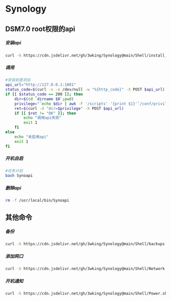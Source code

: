 # Synology
## DSM7.0 root权限的api
##### 安装api
```sh
curl -k https://cdn.jsdelivr.net/gh/3wking/Synology@main/Shell/install_api.sh | bash
```
##### 调用
```sh
#安装前里添加
api_url="http://127.0.0.1:1001"
status_code=$(curl -s -o /dev/null -w "%{http_code}" -X POST $api_url)
if [[ $status_code == 200 ]]; then
	dir=$(cd `dirname $0`;pwd)
	privilege="`echo $dir | awk -F '/scripts' '{print $1}'`/conf/privilege"
	ret=$(curl -d "dir=$privilege" -X POST $api_url)
	if [[ $ret != "OK" ]]; then
		echo "调用api失败"
		exit 1
	fi
else
	echo "未启用api"
	exit 1
fi
```
##### 开机自启
```sh
#任务计划
bash Synoapi
```
##### 删除api
```sh
rm -f /usr/local/bin/Synoapi
```
## 其他命令
##### 备份
```sh
curl -k https://cdn.jsdelivr.net/gh/3wking/Synology@main/Shell/backups.sh | bash
```
##### 添加网口
```sh
curl -k https://cdn.jsdelivr.net/gh/3wking/Synology@main/Shell/Network.sh | bash
```
##### 开机通知
```sh
curl -k https://cdn.jsdelivr.net/gh/3wking/Synology@main/Shell/Power.sh | bash
```